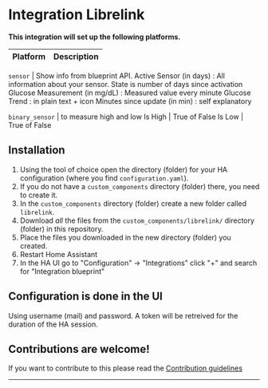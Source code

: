 # Integration Librelink


[integration_librelink]: https://github.com/gillesvs/librelink.git
[buymecoffee]: https://www.buymeacoffee.com/gillesvs

**This integration will set up the following platforms.**

Platform | Description
-- | --

`sensor` | Show info from blueprint API.
Active Sensor (in days) : All information about your sensor. State is number of days since activation
Glucose Measurement (in mg/dL) : Measured value every minute
Glucose Trend : in plain text + icon
Minutes since update (in min) : self explanatory

`binary_sensor` | to measure high and low
Is High | True of False
Is Low  | True of False

## Installation

1. Using the tool of choice open the directory (folder) for your HA configuration (where you find `configuration.yaml`).
1. If you do not have a `custom_components` directory (folder) there, you need to create it.
1. In the `custom_components` directory (folder) create a new folder called `librelink`.
1. Download _all_ the files from the `custom_components/librelink/` directory (folder) in this repository.
1. Place the files you downloaded in the new directory (folder) you created.
1. Restart Home Assistant
1. In the HA UI go to "Configuration" -> "Integrations" click "+" and search for "Integration blueprint"

## Configuration is done in the UI

Using username (mail) and password.
A token will be retreived for the duration of the HA session.

## Contributions are welcome!

If you want to contribute to this please read the [Contribution guidelines](CONTRIBUTING.md)

***
